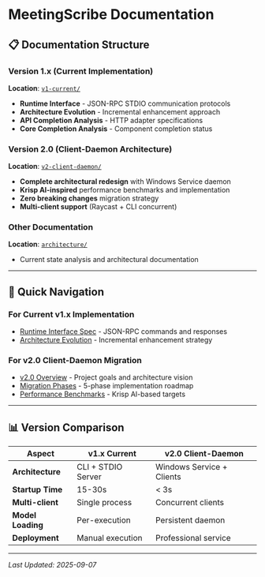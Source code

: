 # MeetingScribe Documentation

## 📋 Documentation Structure

### Version 1.x (Current Implementation)
**Location**: [`v1-current/`](./v1-current/)
- **Runtime Interface** - JSON-RPC STDIO communication protocols
- **Architecture Evolution** - Incremental enhancement approach  
- **API Completion Analysis** - HTTP adapter specifications
- **Core Completion Analysis** - Component completion status

### Version 2.0 (Client-Daemon Architecture)
**Location**: [`v2-client-daemon/`](./v2-client-daemon/)
- **Complete architectural redesign** with Windows Service daemon
- **Krisp AI-inspired** performance benchmarks and implementation
- **Zero breaking changes** migration strategy
- **Multi-client support** (Raycast + CLI concurrent)

### Other Documentation
**Location**: [`architecture/`](./architecture/)
- Current state analysis and architectural documentation

---

## 🎯 Quick Navigation

### For Current v1.x Implementation
- [Runtime Interface Spec](./v1-current/runtime-interface.md) - JSON-RPC commands and responses
- [Architecture Evolution](./v1-current/architecture-evolution.md) - Incremental enhancement strategy

### For v2.0 Client-Daemon Migration  
- [v2.0 Overview](./v2-client-daemon/README.md) - Project goals and architecture vision
- [Migration Phases](./v2-client-daemon/migration-phases.md) - 5-phase implementation roadmap
- [Performance Benchmarks](./v2-client-daemon/performance-benchmarks.md) - Krisp AI-based targets

---

## 📊 Version Comparison

| Aspect | v1.x Current | v2.0 Client-Daemon |
|--------|-------------|-------------------|
| **Architecture** | CLI + STDIO Server | Windows Service + Clients |
| **Startup Time** | 15-30s | < 3s |
| **Multi-client** | Single process | Concurrent clients |
| **Model Loading** | Per-execution | Persistent daemon |
| **Deployment** | Manual execution | Professional service |

---

*Last Updated: 2025-09-07*